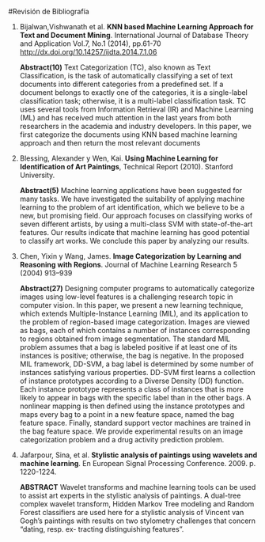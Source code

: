 #Revisión de Bibliografía 
1. Bijalwan,Vishwanath et al.  **KNN based Machine Learning Approach for Text and Document Mining**. 
International Journal of Database Theory and Application
    Vol.7, No.1 (2014), pp.61-70
    http://dx.doi.org/10.14257/ijdta.2014.7.1.06

    **Abstract(10)**
    Text Categorization (TC), also known as Text Classification, is the task of automatically classifying a set of text documents into different categories from a predefined set. If a document belongs to exactly one of the categories, it is a single-label classification task; otherwise, it is a multi-label classification task. TC uses several tools from Information Retrieval (IR) and Machine Learning (ML) and has received much attention in the last years from both researchers in the academia and industry developers. In this paper, we first categorize the documents using KNN based machine learning approach and then return the most relevant documents

2. Blessing,  Alexander y 
 Wen, Kai.
**Using Machine Learning for Identification of Art Paintings**, Technical Report (2010). Stanford University.

    **Abstract(5)**
    Machine learning applications have been suggested for
    many tasks. We have investigated the suitability of applying
    machine learning to the problem of art identification, which
    we believe to be a new, but promising field. Our approach
    focuses on classifying works of seven different artists, by
    using a multi-class SVM with state-of-the-art features. Our
    results indicate that machine learning has good potential to
    classify art works. We conclude this paper by analyzing our
    results.
    
1. Chen, Yixin y Wang, James. **Image Categorization by Learning and Reasoning with Regions**. Journal of Machine Learning Research 5 (2004) 913–939 
    
    **Abstract(27)**
    Designing computer programs to automatically categorize images using low-level features is a challenging
    research topic in computer vision. In this paper, we present a new learning technique, which
    extends Multiple-Instance Learning (MIL), and its application to the problem of region-based image
    categorization. Images are viewed as bags, each of which contains a number of instances
    corresponding to regions obtained from image segmentation. The standard MIL problem assumes
    that a bag is labeled positive if at least one of its instances is positive; otherwise, the bag is negative.
    In the proposed MIL framework, DD-SVM, a bag label is determined by some number of instances
    satisfying various properties. DD-SVM first learns a collection of instance prototypes according
    to a Diverse Density (DD) function. Each instance prototype represents a class of instances that is
    more likely to appear in bags with the specific label than in the other bags. A nonlinear mapping
    is then defined using the instance prototypes and maps every bag to a point in a new feature space,
    named the bag feature space. Finally, standard support vector machines are trained in the bag feature
    space. We provide experimental results on an image categorization problem and a drug activity
    prediction problem.
1. Jafarpour, Sina, et al. **Stylistic analysis of paintings using wavelets and machine learning**. En European Signal Processing Conference. 2009. p. 1220-1224.

    **ABSTRACT**
    Wavelet transforms and machine learning tools can be used
    to assist art experts in the stylistic analysis of paintings. A
    dual-tree complex wavelet transform, Hidden Markov Tree
    modeling and Random Forest classifiers are used here for a
    stylistic analysis of Vincent van Gogh’s paintings with results
    on two stylometry challenges that concern “dating, resp. ex-
    tracting distinguishing features”.
    




